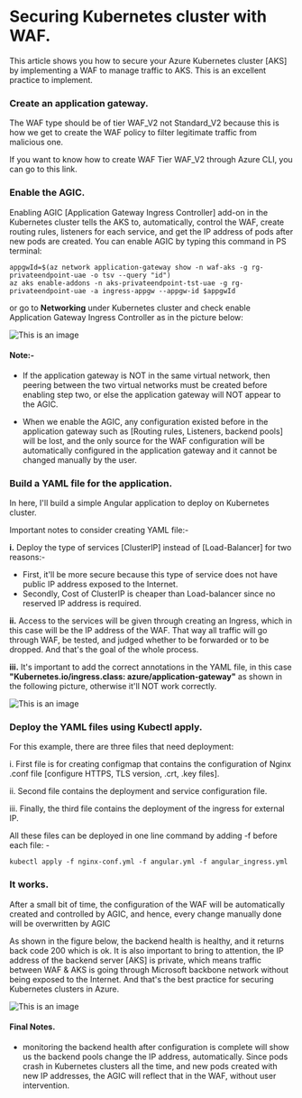 # Securing Kubernetes cluster with WAF.


This article shows you how to secure your Azure Kubernetes cluster [AKS] by implementing a WAF to manage traffic to AKS. This is an excellent practice to implement.


### **Create an application gateway.**

The WAF type should be of tier WAF_V2 not Standard_V2 because this is how we get to create the WAF policy to filter legitimate traffic from malicious one.

If you want to know how to create WAF Tier WAF_V2 through Azure CLI, you can go to this link.
	



### **Enable the AGIC.**

Enabling AGIC [Application Gateway Ingress Controller] add-on in the Kubernetes cluster tells the AKS to, automatically, control the WAF, create routing rules, listeners for each service, and get the IP address of pods after new pods are created. You can enable AGIC by typing this command in PS terminal:
	
	appgwId=$(az network application-gateway show -n waf-aks -g rg-privateendpoint-uae -o tsv --query "id") 
	az aks enable-addons -n aks-privateendpoint-tst-uae -g rg-privateendpoint-uae -a ingress-appgw --appgw-id $appgwId

or go to **Networking** under Kubernetes cluster and check enable Application Gateway Ingress Controller as in the picture below:

![This is an image](https://github.com/Hazemwaddah/Azure_Security/blob/main/AKS%20with%20WAF/AGIC.png)


#### Note:-
- If the application gateway is NOT in the same virtual network, then peering between the two virtual networks must be created before enabling step two, or else the application gateway will NOT appear to the AGIC.


- When we enable the AGIC, any configuration existed before in the application gateway such as [Routing rules, Listeners, backend pools] will be lost, and the only source for the WAF configuration will be automatically configured in the application gateway and it cannot be changed manually by the user.



### **Build a YAML file for the application.**

In here, I'll build a simple Angular application to deploy on Kubernetes cluster.




Important notes to consider creating YAML file:-

**i.** Deploy the type of services [ClusterIP] instead of [Load-Balancer] for two reasons:-

 - First, it'll be more secure because this type of service does not have public IP address exposed to the Internet.
 - Secondly, Cost of ClusterIP is cheaper than Load-balancer since no reserved IP address is required.

**ii.** Access to the services will be given through creating an Ingress, which in this case will be the IP address of the WAF. That way all traffic will go through WAF, be tested, and judged whether to be forwarded or to be dropped. And that's the goal of the whole process.

**iii.** It's important to add the correct annotations in the YAML file, in this case **"Kubernetes.io/ingress.class: azure/application-gateway"** as shown in the following picture, otherwise it'll NOT work correctly.

![This is an image](https://github.com/Hazemwaddah/Azure_Security/blob/main/AKS%20with%20WAF/Angular_ingress.png)


### **Deploy the YAML files using Kubectl apply.**

For this example, there are three files that need deployment:

i. First file is for creating configmap that contains the configuration of Nginx .conf file [configure HTTPS, TLS version, .crt, .key files].

ii. Second file contains the deployment and service configuration file.

iii. Finally, the third file contains the deployment of the ingress for external IP.

All these files can be deployed in one line command by adding -f before each file: -

	kubectl apply -f nginx-conf.yml -f angular.yml -f angular_ingress.yml
	

### **It works.** 

After a small bit of time, the configuration of the WAF will be automatically created and controlled by AGIC, and hence, every change manually done will be overwritten by AGIC
	
As shown in the figure below, the backend health is healthy, and it returns back code 200 which is ok. It is also important to bring to attention, the IP address of the backend server [AKS] is private, which means traffic between WAF & AKS is going through Microsoft backbone network without being exposed to the Internet. And that's the best practice for securing Kubernetes clusters in Azure.

![This is an image](https://github.com/Hazemwaddah/Azure_Security/blob/main/AKS%20with%20WAF/WAF_backend_health.png)



#### **Final Notes.**
- monitoring the backend health after configuration is complete will show us the backend pools change the IP address, automatically. Since pods crash in Kubernetes clusters all the time, and new pods created with new IP addresses, the AGIC will reflect that in the WAF, without user intervention.
